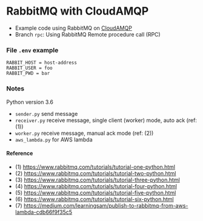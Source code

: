 # RabbitMQ with CloudAMQP

* Example code using RabbitMQ on [CloudAMQP](https://cloudamqp.com)
* Branch `rpc`: Using RabbitMQ Remote procedure call (RPC)

### File `.env` example

```env
RABBIT_HOST = host-address
RABBIT_USER = foo
RABBIT_PWD = bar
```

### Notes

Python version 3.6

* `sender.py` send message
* `receiver.py` receive message, single client (worker) mode, auto ack (ref: (1))
* `worker.py` receive message, manual ack mode (ref: (2))
* `aws_lambda.py` for AWS lambda

#### Reference

* (1) https://www.rabbitmq.com/tutorials/tutorial-one-python.html
* (2) https://www.rabbitmq.com/tutorials/tutorial-two-python.html
* (3) https://www.rabbitmq.com/tutorials/tutorial-three-python.html
* (4) https://www.rabbitmq.com/tutorials/tutorial-four-python.html
* (5) https://www.rabbitmq.com/tutorials/tutorial-five-python.html
* (6) https://www.rabbitmq.com/tutorials/tutorial-six-python.html
* (7) https://medium.com/learningsam/publish-to-rabbitmq-from-aws-lambda-cdb66f9f35c5
